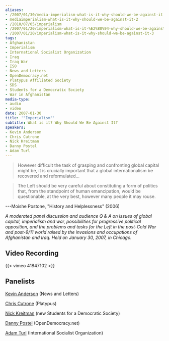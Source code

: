 ```yaml
---
aliases:
- /2007/01/30/media-imperialism-what-is-it-why-should-we-be-against-it
- mediaimperialism-what-is-it-why-should-we-be-against-it-2
- /2010/07/05/imperialism
- /2007/01/20/imperialism-what-is-it-%E2%80%94-why-should-we-be-against-it/
- /2007/01/20/imperialism-what-is-it-why-should-we-be-against-it-3
tags:
- Afghanistan
- Imperialism
- International Socialist Organization
- Iraq
- Iraq War
- ISO
- News and Letters
- OpenDemocracy.net
- Platypus Affiliated Society
- SDS
- Students for a Democratic Society
- War in Afghanistan
media-type:
- audio
- video
date: 2007-01-30
title: '"Imperialism"'
subtitle: What is it? Why Should We Be Against It?
speakers:
- Kevin Anderson
- Chris Cutrone
- Nick Kreitman
- Danny Postel
- Adam Turl
---
```


> However difficult the task of grasping and confronting global capital might be, it is crucially important that a global internationalism be recovered and reformulated...

> The Left should be very careful about constituting a form of politics that, from the standpoint of human emancipation, would be questionable, at the very best, however many people it may rouse.

---Moishe Postone, "History and Helplessness" (2006)

_A moderated panel discussion and audience Q & A on issues of global capital, imperialism and war, possibilities for progressive political opposition, and the problems and tasks for the Left in the post-Cold War and post-9/11 world raised by the invasions and occupations of Afghanistan and Iraq. Held on January 30, 2007, in Chicago._

## Video Recording

{{< vimeo 41847102 >}}

## Panelists

[Kevin Anderson](/speakers/kevin-anderson) (News and Letters)

[Chris Cutrone](/speakers/chris-cutrone) (Platypus)

[Nick Kreitman](/speakers/nick-kreitman) (new Students for a Democratic Society)

[Danny Postel](/speakers/danny-postel) (OpenDemocracy.net)

[Adam Turl](/speakers/adam-turl) (International Socialist Organization)
